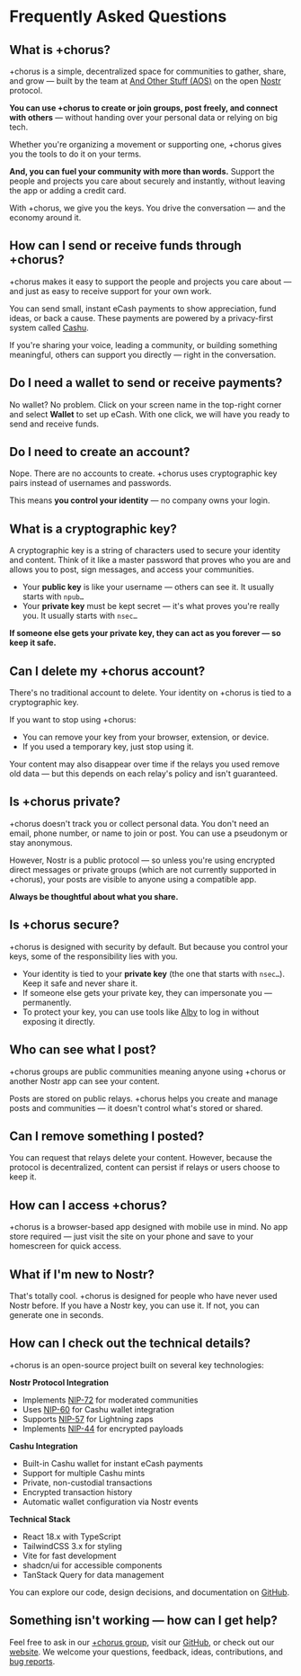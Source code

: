 # Frequently Asked Questions

## What is +chorus?

+chorus is a simple, decentralized space for communities to gather, share, and grow — built by the team at [And Other Stuff (AOS)](https://andotherstuff.org/) on the open [Nostr](https://github.com/nostr-protocol/nostr) protocol.

**You can use +chorus to create or join groups, post freely, and connect with others** — without handing over your personal data or relying on big tech.

Whether you're organizing a movement or supporting one, +chorus gives you the tools to do it on your terms.

**And, you can fuel your community with more than words.** Support the people and projects you care about securely and instantly, without leaving the app or adding a credit card.

With +chorus, we give you the keys. You drive the conversation — and the economy around it.

## How can I send or receive funds through +chorus?

+chorus makes it easy to support the people and projects you care about — and just as easy to receive support for your own work.

You can send small, instant eCash payments to show appreciation, fund ideas, or back a cause. These payments are powered by a privacy-first system called [Cashu](https://cashu.space).

If you're sharing your voice, leading a community, or building something meaningful, others can support you directly — right in the conversation.

## Do I need a wallet to send or receive payments?

No wallet? No problem. Click on your screen name in the top-right corner and select **Wallet** to set up eCash. With one click, we will have you ready to send and receive funds.

## Do I need to create an account?

Nope. There are no accounts to create. +chorus uses cryptographic key pairs instead of usernames and passwords.

This means **you control your identity** — no company owns your login.

## What is a cryptographic key?

A cryptographic key is a string of characters used to secure your identity and content. Think of it like a master password that proves who you are and allows you to post, sign messages, and access your communities.

- Your **public key** is like your username — others can see it. It usually starts with `npub…`
- Your **private key** must be kept secret — it's what proves you're really you. It usually starts with `nsec…`

**If someone else gets your private key, they can act as you forever — so keep it safe.**

## Can I delete my +chorus account?

There's no traditional account to delete. Your identity on +chorus is tied to a cryptographic key.

If you want to stop using +chorus:

- You can remove your key from your browser, extension, or device.
- If you used a temporary key, just stop using it.

Your content may also disappear over time if the relays you used remove old data — but this depends on each relay's policy and isn't guaranteed.

## Is +chorus private?

+chorus doesn't track you or collect personal data. You don't need an email, phone number, or name to join or post. You can use a pseudonym or stay anonymous.

However, Nostr is a public protocol — so unless you're using encrypted direct messages or private groups (which are not currently supported in +chorus), your posts are visible to anyone using a compatible app.

**Always be thoughtful about what you share.**

## Is +chorus secure?

+chorus is designed with security by default. But because you control your keys, some of the responsibility lies with you.

- Your identity is tied to your **private key** (the one that starts with `nsec…`). Keep it safe and never share it.
- If someone else gets your private key, they can impersonate you — permanently.
- To protect your key, you can use tools like [Alby](https://getalby.com/) to log in without exposing it directly.

## Who can see what I post?

+chorus groups are public communities meaning anyone using +chorus or another Nostr app can see your content.

Posts are stored on public relays. +chorus helps you create and manage posts and communities — it doesn't control what's stored or shared.

## Can I remove something I posted?

You can request that relays delete your content. However, because the protocol is decentralized, content can persist if relays or users choose to keep it.

## How can I access +chorus?

+chorus is a browser-based app designed with mobile use in mind. No app store required — just visit the site on your phone and save to your homescreen for quick access.

## What if I'm new to Nostr?

That's totally cool. +chorus is designed for people who have never used Nostr before. If you have a Nostr key, you can use it. If not, you can generate one in seconds.

## How can I check out the technical details?

+chorus is an open-source project built on several key technologies:

**Nostr Protocol Integration**
- Implements [NIP-72](https://github.com/nostr-protocol/nips/blob/master/72.md) for moderated communities
- Uses [NIP-60](https://github.com/nostr-protocol/nips/blob/master/60.md) for Cashu wallet integration
- Supports [NIP-57](https://github.com/nostr-protocol/nips/blob/master/57.md) for Lightning zaps
- Implements [NIP-44](https://github.com/nostr-protocol/nips/blob/master/44.md) for encrypted payloads

**Cashu Integration**
- Built-in Cashu wallet for instant eCash payments
- Support for multiple Cashu mints
- Private, non-custodial transactions
- Encrypted transaction history
- Automatic wallet configuration via Nostr events

**Technical Stack**
- React 18.x with TypeScript
- TailwindCSS 3.x for styling
- Vite for fast development
- shadcn/ui for accessible components
- TanStack Query for data management

You can explore our code, design decisions, and documentation on [GitHub](https://github.com/andotherstuff/chorus).

## Something isn't working — how can I get help?

Feel free to ask in our [+chorus group](https://chorus.community/group/34550%3A932614571afcbad4d17a191ee281e39eebbb41b93fac8fd87829622aeb112f4d%3Aand-other-stuff-mb3c9stb), visit our [GitHub](https://github.com/andotherstuff), or check out our [website](https://andotherstuff.org). We welcome your questions, feedback, ideas, contributions, and [bug reports](https://github.com/andotherstuff/chorus/issues/new).
